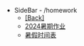 - SideBar - /homework
  - [[Back]](../)
  - [2024暑期作业](2023-2024-2-holiday.md)
  - [暑假时间表](2023-2024-2-holiday-timetable.md)